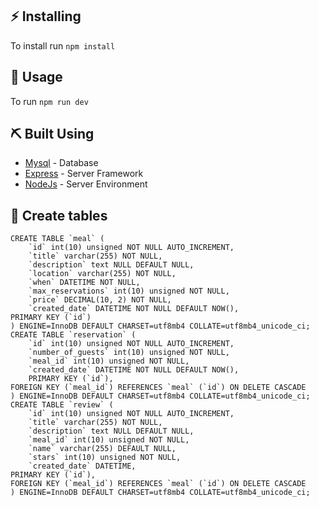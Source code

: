 ﻿## :zap: Installing
To install run `npm install`

## 🎈 Usage <a name="usage"></a>
To run `npm run dev`

## ⛏️ Built Using <a name = "built_using"></a>
- [Mysql](https://www.npmjs.com/package/mysql) - Database
- [Express](https://expressjs.com/) - Server Framework
- [NodeJs](https://nodejs.org/en/) - Server Environment

## :eyes: Create tables
```
CREATE TABLE `meal` (
	`id` int(10) unsigned NOT NULL AUTO_INCREMENT,
	`title` varchar(255) NOT NULL,
	`description` text NULL DEFAULT NULL,
	`location` varchar(255) NOT NULL,
	`when` DATETIME NOT NULL,
	`max_reservations` int(10) unsigned NOT NULL,
	`price` DECIMAL(10, 2) NOT NULL,
	`created_date` DATETIME NOT NULL DEFAULT NOW(),
PRIMARY KEY (`id`)
) ENGINE=InnoDB DEFAULT CHARSET=utf8mb4 COLLATE=utf8mb4_unicode_ci;
CREATE TABLE `reservation` (
	`id` int(10) unsigned NOT NULL AUTO_INCREMENT,
	`number_of_guests` int(10) unsigned NOT NULL,
	`meal_id` int(10) unsigned NOT NULL,
	`created_date` DATETIME NOT NULL DEFAULT NOW(),
    PRIMARY KEY (`id`),
FOREIGN KEY (`meal_id`) REFERENCES `meal` (`id`) ON DELETE CASCADE
) ENGINE=InnoDB DEFAULT CHARSET=utf8mb4 COLLATE=utf8mb4_unicode_ci;
CREATE TABLE `review` (
	`id` int(10) unsigned NOT NULL AUTO_INCREMENT,
	`title` varchar(255) NOT NULL,
	`description` text NULL DEFAULT NULL,
    `meal_id` int(10) unsigned NOT NULL,
    `name` varchar(255) DEFAULT NULL,
    `stars` int(10) unsigned NOT NULL,
	`created_date` DATETIME,
PRIMARY KEY (`id`),
FOREIGN KEY (`meal_id`) REFERENCES `meal` (`id`) ON DELETE CASCADE
) ENGINE=InnoDB DEFAULT CHARSET=utf8mb4 COLLATE=utf8mb4_unicode_ci;
```
